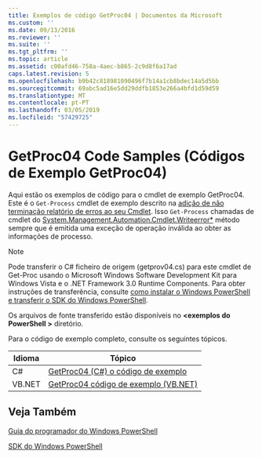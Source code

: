 ```yaml
---
title: Exemplos de código GetProc04 | Documentos da Microsoft
ms.custom: ''
ms.date: 09/13/2016
ms.reviewer: ''
ms.suite: ''
ms.tgt_pltfrm: ''
ms.topic: article
ms.assetid: c00afd46-758a-4aec-b865-2c9d8f6a17ad
caps.latest.revision: 5
ms.openlocfilehash: b9b42c818981090496f7b14a1cb8bdec14a5d5bb
ms.sourcegitcommit: 69abc5ad16e5dd29ddfb1853e266a4bfd1d59d59
ms.translationtype: MT
ms.contentlocale: pt-PT
ms.lasthandoff: 03/05/2019
ms.locfileid: "57429725"
---
```

# <a name="getproc04-code-samples"></a>GetProc04 Code Samples (Códigos de Exemplo GetProc04)

Aqui estão os exemplos de código para o cmdlet de exemplo GetProc04. Este é o `Get-Process` cmdlet de exemplo descrito na [adição de não terminação relatório de erros ao seu Cmdlet](../cmdlet/adding-non-terminating-error-reporting-to-your-cmdlet.md). Isso `Get-Process` chamadas de cmdlet do [System.Management.Automation.Cmdlet.Writeerror*](/dotnet/api/System.Management.Automation.Cmdlet.WriteError) método sempre que é emitida uma exceção de operação inválida ao obter as informações de processo.

> [!NOTE]
> Pode transferir o C# ficheiro de origem (getprov04.cs) para este cmdlet de Get-Proc usando o Microsoft Windows Software Development Kit para Windows Vista e o .NET Framework 3.0 Runtime Components. Para obter instruções de transferência, consulte [como instalar o Windows PowerShell e transferir o SDK do Windows PowerShell](/powershell/developer/installing-the-windows-powershell-sdk).
>
> Os arquivos de fonte transferido estão disponíveis no  **\<exemplos do PowerShell >** diretório.

Para o código de exemplo completo, consulte os seguintes tópicos.

|Idioma|Tópico|
|--------------|-----------|
|C#|[GetProc04 (C#) o código de exemplo](./getproc04-csharp-sample-code.md)|
|VB.NET|[GetProc04 código de exemplo (VB.NET)](./getproc04-vb-net-sample-code.md)|

## <a name="see-also"></a>Veja Também

[Guia do programador do Windows PowerShell](./windows-powershell-programmer-s-guide.md)

[SDK do Windows PowerShell](../windows-powershell-reference.md)